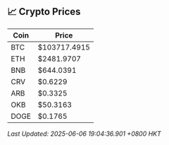 ## 📈 Crypto Prices

| Coin | Price |
| ---- | ----- |
| BTC | $103717.4915 |
| ETH | $2481.9707 |
| BNB | $644.0391 |
| CRV | $0.6229 |
| ARB | $0.3325 |
| OKB | $50.3163 |
| DOGE | $0.1765 |

_Last Updated: 2025-06-06 19:04:36.901 +0800 HKT_